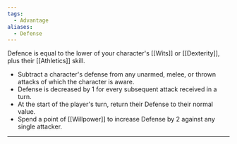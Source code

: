 ```yaml
---
tags:
  - Advantage
aliases:
  - Defense
---
```

Defence is equal to the lower of your character's [[Wits]] or [[Dexterity]], plus their [[Athletics]] skill.

- Subtract a character's defense from any unarmed, melee, or thrown attacks of which the character is aware.
- Defense is decreased by 1 for every subsequent attack received in a turn.
- At the start of the player's turn, return their Defense to their normal value.
- Spend a point of [[Willpower]] to increase Defense by 2 against any single attacker.

---
